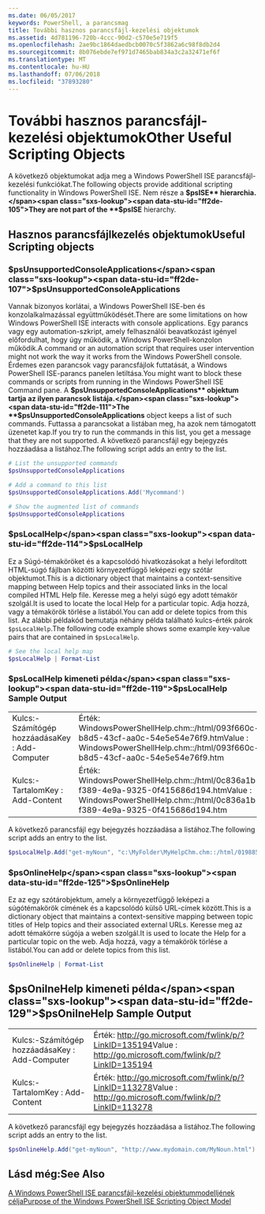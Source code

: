 ```yaml
---
ms.date: 06/05/2017
keywords: PowerShell, a parancsmag
title: További hasznos parancsfájl-kezelési objektumok
ms.assetid: 4d781196-720b-4ccc-90d2-c570e5e719f5
ms.openlocfilehash: 2ae9bc1864daedbcb0070c5f3862a6c98f8db2d4
ms.sourcegitcommit: 8b076ebde7ef971d7465bab834a3c2a32471ef6f
ms.translationtype: MT
ms.contentlocale: hu-HU
ms.lasthandoff: 07/06/2018
ms.locfileid: "37893280"
---
```

# <a name="other-useful-scripting-objects"></a><span data-ttu-id="ff2de-103">További hasznos parancsfájl-kezelési objektumok</span><span class="sxs-lookup"><span data-stu-id="ff2de-103">Other Useful Scripting Objects</span></span>

<span data-ttu-id="ff2de-104">A következő objektumokat adja meg a Windows PowerShell ISE parancsfájl-kezelési funkciókat.</span><span class="sxs-lookup"><span data-stu-id="ff2de-104">The following objects provide additional scripting functionality in Windows PowerShell ISE.</span></span> <span data-ttu-id="ff2de-105">Nem része a **$psISE** hierarchia.</span><span class="sxs-lookup"><span data-stu-id="ff2de-105">They are not part of the **$psISE** hierarchy.</span></span>

## <a name="useful-scripting-objects"></a><span data-ttu-id="ff2de-106">Hasznos parancsfájlkezelés objektumok</span><span class="sxs-lookup"><span data-stu-id="ff2de-106">Useful Scripting objects</span></span>

### <a name="psunsupportedconsoleapplications"></a><span data-ttu-id="ff2de-107">$psUnsupportedConsoleApplications</span><span class="sxs-lookup"><span data-stu-id="ff2de-107">$psUnsupportedConsoleApplications</span></span>

<span data-ttu-id="ff2de-108">Vannak bizonyos korlátai, a Windows PowerShell ISE-ben és konzolalkalmazással együttműködését.</span><span class="sxs-lookup"><span data-stu-id="ff2de-108">There are some limitations on how Windows PowerShell ISE interacts with console applications.</span></span> <span data-ttu-id="ff2de-109">Egy parancs vagy egy automation-szkript, amely felhasználói beavatkozást igényel előfordulhat, hogy úgy működik, a Windows PowerShell-konzolon működik.</span><span class="sxs-lookup"><span data-stu-id="ff2de-109">A command or an automation script that requires user intervention might not work the way it works from the Windows PowerShell console.</span></span> <span data-ttu-id="ff2de-110">Érdemes ezen parancsok vagy parancsfájlok futtatását, a Windows PowerShell ISE-parancs panelen letiltása.</span><span class="sxs-lookup"><span data-stu-id="ff2de-110">You might want to block these commands or scripts from running in the Windows PowerShell ISE Command pane.</span></span> <span data-ttu-id="ff2de-111">A **$psUnsupportedConsoleApplications** objektum tartja az ilyen parancsok listája.</span><span class="sxs-lookup"><span data-stu-id="ff2de-111">The **$psUnsupportedConsoleApplications** object keeps a list of such commands.</span></span> <span data-ttu-id="ff2de-112">Futtassa a parancsokat a listában meg, ha azok nem támogatott üzenetet kap.</span><span class="sxs-lookup"><span data-stu-id="ff2de-112">If you try to run the commands in this list, you get a message that they are not supported.</span></span> <span data-ttu-id="ff2de-113">A következő parancsfájl egy bejegyzés hozzáadása a listához.</span><span class="sxs-lookup"><span data-stu-id="ff2de-113">The following script adds an entry to the list.</span></span>

```powershell
# List the unsupported commands
$psUnsupportedConsoleApplications

# Add a command to this list
$psUnsupportedConsoleApplications.Add('Mycommand')

# Show the augmented list of commands
$psUnsupportedConsoleApplications
```

### <a name="pslocalhelp"></a><span data-ttu-id="ff2de-114">$psLocalHelp</span><span class="sxs-lookup"><span data-stu-id="ff2de-114">$psLocalHelp</span></span>

<span data-ttu-id="ff2de-115">Ez a Súgó-témaköröket és a kapcsolódó hivatkozásokat a helyi lefordított HTML-súgó fájlban közötti környezetfüggő leképezi egy szótár objektumot.</span><span class="sxs-lookup"><span data-stu-id="ff2de-115">This is a dictionary object that maintains a context-sensitive mapping between Help topics and their associated links in the local compiled HTML Help file.</span></span> <span data-ttu-id="ff2de-116">Keresse meg a helyi súgó egy adott témakör szolgál.</span><span class="sxs-lookup"><span data-stu-id="ff2de-116">It is used to locate the local Help for a particular topic.</span></span> <span data-ttu-id="ff2de-117">Adja hozzá, vagy a témakörök törlése a listából.</span><span class="sxs-lookup"><span data-stu-id="ff2de-117">You can add or delete topics from this list.</span></span> <span data-ttu-id="ff2de-118">Az alábbi példakód bemutatja néhány példa található kulcs-érték párok `$psLocalHelp`.</span><span class="sxs-lookup"><span data-stu-id="ff2de-118">The following code example shows some example key-value pairs that are contained in `$psLocalHelp`.</span></span>

```powershell
# See the local help map
$psLocalHelp | Format-List
```

### <a name="pslocalhelp-sample-output"></a><span data-ttu-id="ff2de-119">$psLocalHelp kimeneti példa</span><span class="sxs-lookup"><span data-stu-id="ff2de-119">$psLocalHelp Sample Output</span></span>

|||
|-|-|
|<span data-ttu-id="ff2de-120">Kulcs:-Számítógép hozzáadása</span><span class="sxs-lookup"><span data-stu-id="ff2de-120">Key : Add-Computer</span></span>|<span data-ttu-id="ff2de-121">Érték: WindowsPowerShellHelp.chm::/html/093f660c-b8d5-43cf-aa0c-54e5e54e76f9.htm</span><span class="sxs-lookup"><span data-stu-id="ff2de-121">Value : WindowsPowerShellHelp.chm::/html/093f660c-b8d5-43cf-aa0c-54e5e54e76f9.htm</span></span>|
|<span data-ttu-id="ff2de-122">Kulcs:-Tartalom</span><span class="sxs-lookup"><span data-stu-id="ff2de-122">Key : Add-Content</span></span>|<span data-ttu-id="ff2de-123">Érték: WindowsPowerShellHelp.chm::/html/0c836a1b-f389-4e9a-9325-0f415686d194.htm</span><span class="sxs-lookup"><span data-stu-id="ff2de-123">Value : WindowsPowerShellHelp.chm::/html/0c836a1b-f389-4e9a-9325-0f415686d194.htm</span></span>|

<span data-ttu-id="ff2de-124">A következő parancsfájl egy bejegyzés hozzáadása a listához.</span><span class="sxs-lookup"><span data-stu-id="ff2de-124">The following script adds an entry to the list.</span></span>

```powershell
$psLocalHelp.Add("get-myNoun", "c:\MyFolder\MyHelpChm.chm::/html/0198854a-1298-57ae-aa0c-87b5e5a84712.htm")
```

### <a name="psonlinehelp"></a><span data-ttu-id="ff2de-125">$psOnlineHelp</span><span class="sxs-lookup"><span data-stu-id="ff2de-125">$psOnlineHelp</span></span>

<span data-ttu-id="ff2de-126">Ez az egy szótárobjektum, amely a környezetfüggő leképezi a súgótémakörök címének és a kapcsolódó külső URL-címek között.</span><span class="sxs-lookup"><span data-stu-id="ff2de-126">This is a dictionary object that maintains a context-sensitive mapping between topic titles of Help topics and their associated external URLs.</span></span> <span data-ttu-id="ff2de-127">Keresse meg az adott témakörre súgója a weben szolgál.</span><span class="sxs-lookup"><span data-stu-id="ff2de-127">It is used to locate the Help for a particular topic on the web.</span></span> <span data-ttu-id="ff2de-128">Adja hozzá, vagy a témakörök törlése a listából.</span><span class="sxs-lookup"><span data-stu-id="ff2de-128">You can add or delete topics from this list.</span></span>

```powershell
$psOnlineHelp | Format-List
```

## <a name="psonilnehelp-sample-output"></a><span data-ttu-id="ff2de-129">$psOnilneHelp kimeneti példa</span><span class="sxs-lookup"><span data-stu-id="ff2de-129">$psOnilneHelp Sample Output</span></span>

|||
|-|-|
|<span data-ttu-id="ff2de-130">Kulcs:-Számítógép hozzáadása</span><span class="sxs-lookup"><span data-stu-id="ff2de-130">Key : Add-Computer</span></span>|<span data-ttu-id="ff2de-131">Érték: http://go.microsoft.com/fwlink/p/?LinkID=135194</span><span class="sxs-lookup"><span data-stu-id="ff2de-131">Value : http://go.microsoft.com/fwlink/p/?LinkID=135194</span></span>|
|<span data-ttu-id="ff2de-132">Kulcs:-Tartalom</span><span class="sxs-lookup"><span data-stu-id="ff2de-132">Key : Add-Content</span></span>|<span data-ttu-id="ff2de-133">Érték: http://go.microsoft.com/fwlink/p/?LinkID=113278</span><span class="sxs-lookup"><span data-stu-id="ff2de-133">Value : http://go.microsoft.com/fwlink/p/?LinkID=113278</span></span>|

<span data-ttu-id="ff2de-134">A következő parancsfájl egy bejegyzés hozzáadása a listához.</span><span class="sxs-lookup"><span data-stu-id="ff2de-134">The following script adds an entry to the list.</span></span>

```powershell
$psOnlineHelp.Add("get-myNoun", "http://www.mydomain.com/MyNoun.html")
```

## <a name="see-also"></a><span data-ttu-id="ff2de-135">Lásd még:</span><span class="sxs-lookup"><span data-stu-id="ff2de-135">See Also</span></span>

[<span data-ttu-id="ff2de-136">A Windows PowerShell ISE parancsfájl-kezelési objektummodelljének célja</span><span class="sxs-lookup"><span data-stu-id="ff2de-136">Purpose of the Windows PowerShell ISE Scripting Object Model</span></span>](../../core-powershell/ise/Purpose-of-the-Windows-PowerShell-ISE-Scripting-Object-Model.md)